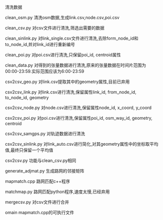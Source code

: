######
清洗数据

clean_osm.py  清洗osm数据,生成link.csv,node.csv,poi.csv

clean_csv.py  对csv文件进行清洗,筛选出需要的数据

clean_sinlink.py  对link_single.csv文件进行清洗,去除form_node_id和to_node_id,并对link_id进行重新编号

clean_poi.py 对poi.csv进行清洗,只保留poi_id, centroid属性

clean_data.py 对得到的张量数据进行清洗,原来的张量数据在时间片范围为00:00-23:59.实际范围应该为6:00-23:59

csv2csv_geo.py  对link.csv提取其中的geometry属性,目前已弃用

csv2csv_link.py  对link.csv进行清洗,保留属性link_id, from_node_id, to_node_id, geometry

csv2csv_node.py  对node.csv进行清洗,保留属性node_id, x_coord, y_coord

csv2csv_poi.py  对poi.csv进行清洗,保留属性poi_id, osm_way_id, geometry, centroid

csv2csv_samgps.py  对轨迹数据进行清洗

csv2csv_sinlink.py  对link_auto.csv进行简化,对其geometry属性中的坐标取平均值,最终只保留一个平均值

csv2csv.py  功能与clean_csv.py相同

generate_adjmat.py  生成路网的邻接矩阵

mapmatch.cpp  路网匹配c++程序

matchmap.py  路网匹配python程序,速度太慢,已经弃用

mergecsv.py  对csv文件进行合并

omain  mapmatch.cpp的可执行文件
